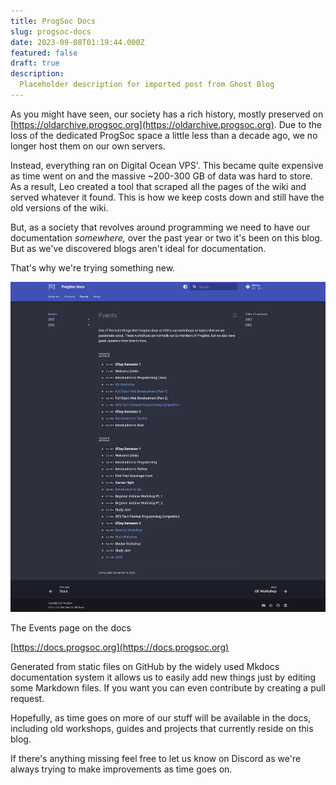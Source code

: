```yaml
---
title: ProgSoc Docs
slug: progsoc-docs
date: 2023-09-08T01:19:44.000Z
featured: false
draft: true
description:
  Placeholder description for imported post from Ghost Blog 
---
```

As you might have seen, our society has a rich history, mostly preserved on [https://oldarchive.progsoc.org](https://oldarchive.progsoc.org). Due to the loss of the dedicated ProgSoc space a little less than a decade ago, we no longer host them on our own servers.

Instead, everything ran on Digital Ocean VPS'. This became quite expensive as time went on and the massive ~200-300 GB of data was hard to store. As a result, Leo created a tool that scraped all the pages of the wiki and served whatever it found. This is how we keep costs down and still have the old versions of the wiki.

<!-- more -->

But, as a society that revolves around programming we need to have our documentation _somewhere,_ over the past year or two it's been on this blog. But as we've discovered blogs aren't ideal for documentation.

That's why we're trying something new.

![](./assets/images/2023/09/Screen-Shot-2023-09-08-at-10.58.00-fullpage.png)

The Events page on the docs

[https://docs.progsoc.org](https://docs.progsoc.org)

Generated from static files on GitHub by the widely used Mkdocs documentation system it allows us to easily add new things just by editing some Markdown files. If you want you can even contribute by creating a pull request.

Hopefully, as time goes on more of our stuff will be available in the docs, including old workshops, guides and projects that currently reside on this blog.

If there's anything missing feel free to let us know on Discord as we're always trying to make improvements as time goes on.
